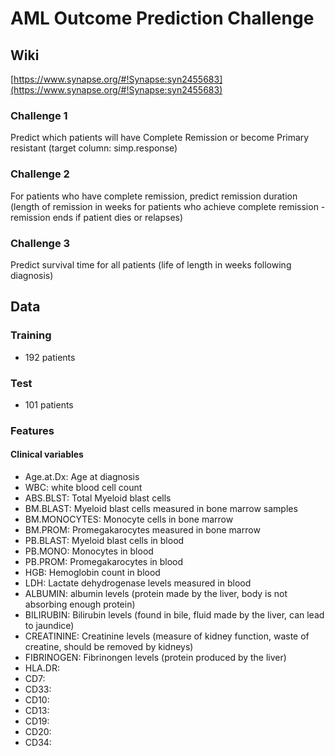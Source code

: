 # AML Outcome Prediction Challenge

## Wiki
[https://www.synapse.org/#!Synapse:syn2455683](https://www.synapse.org/#!Synapse:syn2455683)

### Challenge 1
Predict which patients will have Complete Remission or become Primary resistant (target column: simp.response)

### Challenge 2
For patients who have complete remission, predict remission duration (length of remission in weeks for patients who achieve complete remission - remission ends if patient dies or relapses)

### Challenge 3
Predict survival time for all patients (life of length in weeks following diagnosis)

## Data

### Training
- 192 patients

### Test
- 101 patients

### Features

#### Clinical variables
- Age.at.Dx:  Age at diagnosis
- WBC:  white blood cell count
- ABS.BLST:   Total Myeloid blast cells
- BM.BLAST:   Myeloid blast cells measured in bone marrow samples
- BM.MONOCYTES:  Monocyte cells in bone marrow
- BM.PROM:  Promegakarocytes measured in bone marrow
- PB.BLAST:  Myeloid blast cells in blood
- PB.MONO:  Monocytes in blood
- PB.PROM:  Promegakarocytes in blood
- HGB:  Hemoglobin count in blood
- LDH:  Lactate dehydrogenase levels measured in blood
- ALBUMIN:  albumin levels (protein made by the liver,  body is not absorbing enough protein)
- BILIRUBIN:  Bilirubin levels (found in bile,  fluid made by the liver, can lead to jaundice)
- CREATININE:  Creatinine levels (measure of kidney function, waste of creatine, should be removed by kidneys)
- FIBRINOGEN:  Fibrinongen levels (protein produced by the liver)
- HLA.DR: 
- CD7: 
- CD33: 
- CD10: 
- CD13: 
- CD19:
- CD20: 
- CD34: